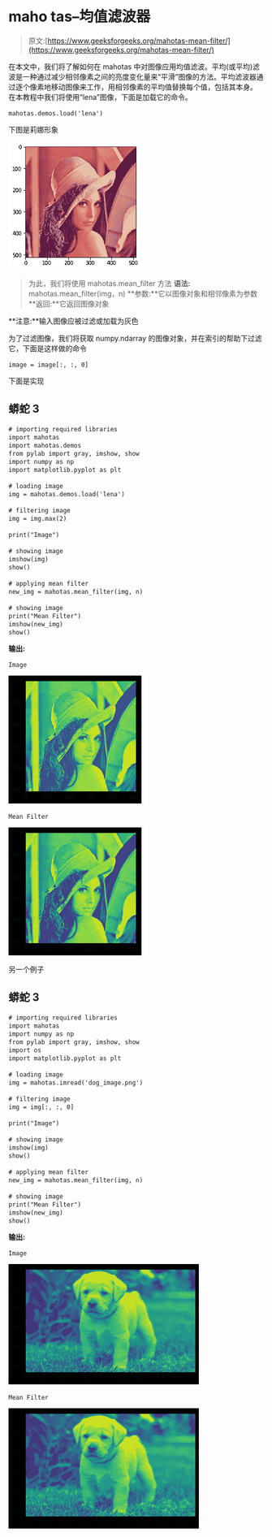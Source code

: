 # maho tas–均值滤波器

> 原文:[https://www.geeksforgeeks.org/mahotas-mean-filter/](https://www.geeksforgeeks.org/mahotas-mean-filter/)

在本文中，我们将了解如何在 mahotas 中对图像应用均值滤波。平均(或平均)滤波是一种通过减少相邻像素之间的亮度变化量来“平滑”图像的方法。平均滤波器通过逐个像素地移动图像来工作，用相邻像素的平均值替换每个值，包括其本身。
在本教程中我们将使用“lena”图像，下面是加载它的命令。

```
mahotas.demos.load('lena')
```

下图是莉娜形象

![](img/c6cf4d1584ad896c98148d7fd44b7f25.png)

> 为此，我们将使用 mahotas.mean_filter 方法
> **语法:** mahotas.mean_filter(img，n)
> **参数:**它以图像对象和相邻像素为参数
> **返回:**它返回图像对象

**注意:**输入图像应被过滤或加载为灰色

为了过滤图像，我们将获取 numpy.ndarray 的图像对象，并在索引的帮助下过滤它，下面是这样做的命令

```
image = image[:, :, 0]
```

下面是实现

## 蟒蛇 3

```
# importing required libraries
import mahotas
import mahotas.demos
from pylab import gray, imshow, show
import numpy as np
import matplotlib.pyplot as plt

# loading image
img = mahotas.demos.load('lena')

# filtering image
img = img.max(2)

print("Image")

# showing image
imshow(img)
show()

# applying mean filter
new_img = mahotas.mean_filter(img, n)

# showing image
print("Mean Filter")
imshow(new_img)
show()
```

**输出:**

```
Image
```

![](img/7e2a2e3e4e2c7d3717764f78ddb13263.png)

```
Mean Filter
```

![](img/022091a28bf97e76e43afb28c1a3249a.png)

另一个例子

## 蟒蛇 3

```
# importing required libraries
import mahotas
import numpy as np
from pylab import gray, imshow, show
import os
import matplotlib.pyplot as plt

# loading image
img = mahotas.imread('dog_image.png')

# filtering image
img = img[:, :, 0]

print("Image")

# showing image
imshow(img)
show()

# applying mean filter
new_img = mahotas.mean_filter(img, n)

# showing image
print("Mean Filter")
imshow(new_img)
show()
```

**输出:**

```
Image
```

![](img/69c070b367f54d4895c9b3e679a941a7.png)

```
Mean Filter
```

![](img/ad4a6a97b82e701f9cac78f8af538665.png)